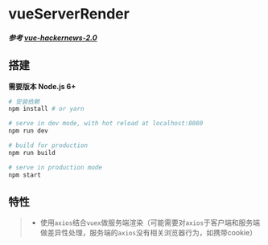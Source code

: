 # vueServerRender
##### 参考 [vue-hackernews-2.0](https://github.com/vuejs/vue-hackernews-2.0)

## 搭建

**需要版本 Node.js 6+**

``` bash
# 安装依赖
npm install # or yarn

# serve in dev mode, with hot reload at localhost:8080
npm run dev

# build for production
npm run build

# serve in production mode
npm start
```

## 特性

> + 使用`axios`结合`vuex`做服务端渲染（可能需要对`axios`于客户端和服务端做差异性处理，服务端的`axios`没有相关浏览器行为，如携带cookie）
